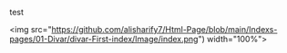 test

<img src="https://github.com/alisharify7/Html-Page/blob/main/Indexs-pages/01-Divar/divar-First-index/Image/index.png") width="100%">   
